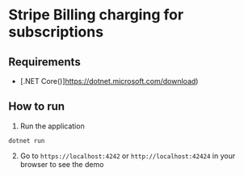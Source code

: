 # Stripe Billing charging for subscriptions

## Requirements
- [.NET Core()]https://dotnet.microsoft.com/download)

## How to run

1. Run the application
```
dotnet run
```

2. Go to `https://localhost:4242` or `http://localhost:42424` in your browser to see the demo

